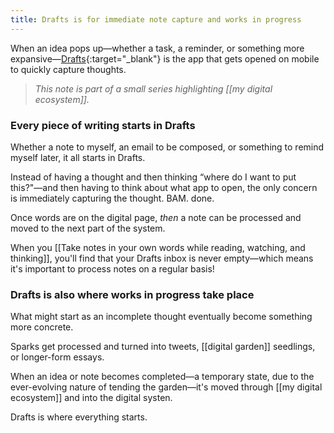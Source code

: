 ```yaml
---
title: Drafts is for immediate note capture and works in progress
---
```

When an idea pops up—whether a task, a reminder, or something more expansive—[Drafts](https://getdrafts.com/){:target="_blank"} is the app that gets opened on mobile to quickly capture thoughts.

> *This note is part of a small series highlighting [[my digital ecosystem]].*

### Every piece of writing starts in Drafts
Whether a note to myself, an email to be composed, or something to remind myself later, it all starts in Drafts.

Instead of having a thought and then thinking “where do I want to put this?"—and then having to think about what app to open, the only concern is immediately capturing the thought. BAM. done.

Once words are on the digital page, *then* a note can be processed and moved to the next part of the system.

When you [[Take notes in your own words while reading, watching, and thinking]], you'll find that your Drafts inbox is never empty—which means it's important to process notes on a regular basis!

### Drafts is also where works in progress take place
What might start as an incomplete thought eventually become something more concrete.

Sparks get processed and turned into tweets, [[digital garden]] seedlings, or longer-form essays.

When an idea or note becomes completed—a temporary state, due to the ever-evolving nature of tending the garden—it's moved through [[my digital ecosystem]] and into the digital systen.

Drafts is where everything starts.
